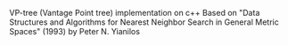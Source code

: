 
VP-tree (Vantage Point tree) implementation on c++
Based on "Data Structures and Algorithms for Nearest Neighbor Search in General Metric Spaces" (1993) by Peter N. Yianilos